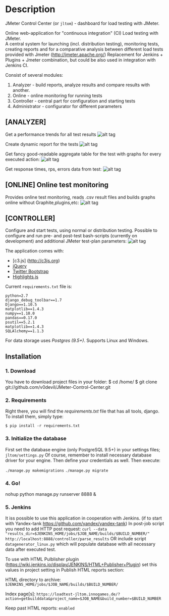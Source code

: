 # Description
JMeter Control Center (or `jltom`) - dashboard for load testing with JMeter.

Online web-application for "continuous integration" (CI) Load testing with JMeter.  
A central system for launching (incl. distribution testing), monitoring tests, creating reports and for a comparative analysis between different load tests provided with Jmeter (http://jmeter.apache.org/)
Replacement for Jenkins + Plugins + Jmeter combination, but could be also used in integration with Jenkins CI. 

Consist of several modules:

1. Analyzer - build reports, analyze results and compare results with another.
2. Online - online monitoring for running tests
3. Controller - central part for configuration and starting tests
4. Administrator - configurator for different parameters


## [ANALYZER] 
Get a performance trends for all test results
![alt tag](https://github.com/v0devil/jltom/blob/master/pics/trend_.png)

Create dynamic report for the tests
![alt tag](https://github.com/v0devil/jltom/blob/master/pics/report.png)

Get fancy good-readable aggregate table for the test with graphs for every executed action:
![alt tag](https://github.com/v0devil/jltom/blob/master/pics/aggregate.png)

Get response times, rps, errors data from test:
![alt tag](https://github.com/v0devil/jltom/blob/master/pics/graphs.png)

## [ONLINE] Online test monitoring
Provides online test monitoring, reads .csv result files and builds graphs online without Graphite,plugins,etc:
![alt tag](https://github.com/v0devil/jltom/blob/master/pics/online.png)

## [CONTROLLER]
Configure and start tests, using normal or distribution testing. Possible to configure and run pre- and post-test bash-scripts (currently on development) and additional JMeter test-plan parameters:
![alt tag](https://github.com/v0devil/jltom/blob/master/pics/controller_1.png)


The application comes with:
* [c3.js] (http://c3js.org)
* [jQuery](http://jquery.com/)
* [Twitter Bootstrap](http://getbootstrap.com/)
* [Highlights.js](https://highlightjs.org/)

Current `requirements.txt` file is:

```
python=2.7
django_debug_toolbar==1.7
Django==1.10.5
matplotlib==1.4.3
numpy==1.10.0
pandas==0.17.0
psutil==5.2.1
matplotlib==1.4.3
SQLAlchemy==1.1.3
```

For data storage uses *Postgres (9.5+)*.
Supports Linux and Windows.

## Installation
### 1. Download
You have to download project files in your folder:
    $ cd /home/
    $ git clone git://github.com/v0devil/JMeter-Control-Center.git

### 2. Requirements
Right there, you will find the *requirements.txt* file that has all tools, django. To install them, simply type:

`$ pip install -r requirements.txt`

### 3. Initialize the database
First set the database engine (only PostgreSQL 9.5+) in your settings files; `jltom/settings.py` Of course, remember to install necessary database driver for your engine. Then define your credentials as well.
Then execute:

`./manage.py makemigrations`
`./manage.py migrate`

### 4. Go!
nohup python manage.py runserver 8888 &

### 5. Jenkins

It iss possible to use this application in cooperation with Jenkins. (if to start with Yandex-tank https://github.com/yandex/yandex-tank)
In post-job script you need to add HTTP post request:
`curl --data "results_dir=$JENKINS_HOME/jobs/$JOB_NAME/builds/$BUILD_NUMBER/" http://localhost:8888/controller/parse_results`
OR
include script `datagenerator_linux.py` which will populate database with all necessary data after executed test.

To use with HTML Pulblisher plugin (https://wiki.jenkins.io/display/JENKINS/HTML+Publisher+Plugin) set this values in project setting in Publish HTML reports section:

HTML directory to archive: `$JENKINS_HOME/jobs/$JOB_NAME/builds/$BUILD_NUMBER/`

Index page[s]: `https://loadtest-jltom.innogames.de/?action=getbuilddata&project_name=$JOB_NAME&build_number=$BUILD_NUMBER`

Keep past HTML reports: `enabled`
